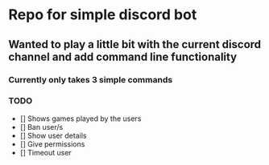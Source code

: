 # Repo for simple discord bot

## Wanted to play a little bit with the current discord channel and add command line functionality

### Currently only takes 3 simple commands

### TODO 
* [] Shows games played by the users
* [] Ban user/s
* [] Show user details
* [] Give permissions
* [] Timeout user
